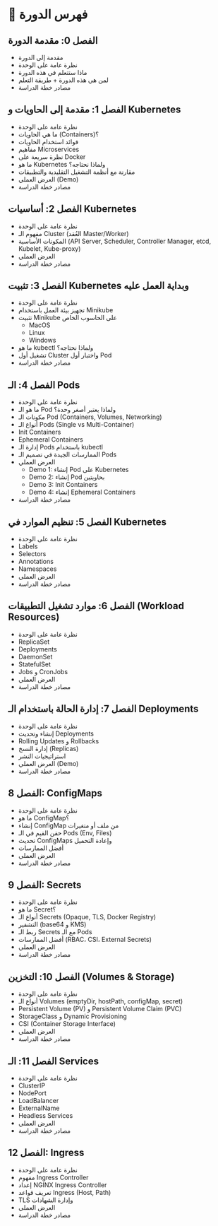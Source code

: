 
# 📘 فهرس الدورة

## الفصل 0: مقدمة الدورة
- مقدمة إلى الدورة  
- نظرة عامة على الوحدة  
- ماذا ستتعلم في هذه الدورة  
- لمن هي هذه الدورة + طريقة التعلم  
- مصادر خطة الدراسة  



## الفصل 1: مقدمة إلى الحاويات و Kubernetes
- نظرة عامة على الوحدة  
- ما هي الحاويات (Containers)؟  
- فوائد استخدام الحاويات  
- مفاهيم Microservices  
- نظرة سريعة على Docker  
- ما هو Kubernetes ولماذا نحتاجه؟  
- مقارنة مع أنظمة التشغيل التقليدية والتطبيقات  
- العرض العملي (Demo)  
- مصادر خطة الدراسة  



## الفصل 2: أساسيات Kubernetes
- نظرة عامة على الوحدة  
- مفهوم الـ Cluster (العُقد Master/Worker)  
- المكونات الأساسية (API Server, Scheduler, Controller Manager, etcd, Kubelet, Kube-proxy)  
- العرض العملي  
- مصادر خطة الدراسة  



## الفصل 3: تثبيت Kubernetes وبداية العمل عليه
- نظرة عامة على الوحدة  
- تجهيز بيئة العمل باستخدام Minikube  
- تثبيت Minikube على الحاسوب الخاص  
  - MacOS  
  - Linux  
  - Windows  
- ما هو kubectl ولماذا نحتاجه؟  
- تشغيل أول Cluster واختبار أول Pod  
- مصادر خطة الدراسة  



## الفصل 4: الـ Pods
- نظرة عامة على الوحدة  
- ما هو الـ Pod ولماذا يعتبر أصغر وحدة؟  
- مكونات الـ Pod (Containers, Volumes, Networking)  
- أنواع الـ Pods (Single vs Multi-Container)  
- Init Containers  
- Ephemeral Containers  
- إدارة الـ Pods باستخدام kubectl  
- الممارسات الجيدة في تصميم الـ Pods  
- العرض العملي  
  - Demo 1: إنشاء Pod على Kubernetes  
  - Demo 2: إنشاء Pod بحاويتين  
  - Demo 3: Init Containers  
  - Demo 4: إنشاء Ephemeral Containers  
- مصادر خطة الدراسة  



## الفصل 5: تنظيم الموارد في Kubernetes
- نظرة عامة على الوحدة  
- Labels  
- Selectors  
- Annotations  
- Namespaces  
- العرض العملي  
- مصادر خطة الدراسة  



## الفصل 6: موارد تشغيل التطبيقات (Workload Resources)
- نظرة عامة على الوحدة  
- ReplicaSet  
- Deployments  
- DaemonSet  
- StatefulSet  
- Jobs و CronJobs  
- العرض العملي  
- مصادر خطة الدراسة  



## الفصل 7: إدارة الحالة باستخدام الـ Deployments
- نظرة عامة على الوحدة  
- إنشاء وتحديث Deployments  
- Rolling Updates و Rollbacks  
- إدارة النسخ (Replicas)  
- استراتيجيات النشر  
- العرض العملي (Demo)  
- مصادر خطة الدراسة  



## الفصل 8: ConfigMaps
- نظرة عامة على الوحدة  
- ما هو ConfigMap؟  
- إنشاء ConfigMap من ملف أو متغيرات  
- حقن القيم في الـ Pods (Env, Files)  
- تحديث ConfigMaps وإعادة التحميل  
- أفضل الممارسات  
- العرض العملي  
- مصادر خطة الدراسة  



## الفصل 9: Secrets
- نظرة عامة على الوحدة  
- ما هو Secret؟  
- أنواع الـ Secrets (Opaque, TLS, Docker Registry)  
- التشفير (base64 و KMS)  
- ربط الـ Secrets مع الـ Pods  
- أفضل الممارسات (RBAC، CSI، External Secrets)  
- العرض العملي  
- مصادر خطة الدراسة  



## الفصل 10: التخزين (Volumes & Storage)
- نظرة عامة على الوحدة  
- أنواع الـ Volumes (emptyDir, hostPath, configMap, secret)  
- Persistent Volume (PV) و Persistent Volume Claim (PVC)  
- StorageClass و Dynamic Provisioning  
- CSI (Container Storage Interface)  
- العرض العملي  
- مصادر خطة الدراسة  



## الفصل 11: الـ Services
- نظرة عامة على الوحدة  
- ClusterIP  
- NodePort  
- LoadBalancer  
- ExternalName  
- Headless Services  
- العرض العملي  
- مصادر خطة الدراسة  



## الفصل 12: Ingress
- نظرة عامة على الوحدة  
- مفهوم Ingress Controller  
- إعداد NGINX Ingress Controller  
- تعريف قواعد Ingress (Host, Path)  
- TLS وإدارة الشهادات  
- العرض العملي  
- مصادر خطة الدراسة  
